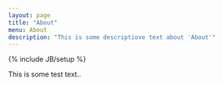 ```yaml
---
layout: page
title: "About"
menu: About
description: "This is some descriptiove text about 'About'"
---
```

{% include JB/setup %}

This is some test text..